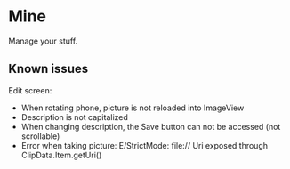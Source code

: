 # Mine

Manage your stuff.

## Known issues

Edit screen:
- When rotating phone, picture is not reloaded into ImageView
- Description is not capitalized
- When changing description, the Save button can not be accessed (not scrollable)
- Error when taking picture: E/StrictMode: file:// Uri exposed through ClipData.Item.getUri()